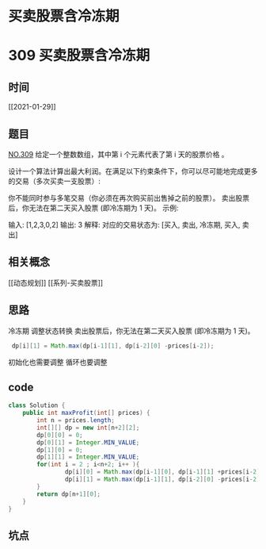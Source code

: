 # 买卖股票含冷冻期
# 309 买卖股票含冷冻期
## 时间
[[2021-01-29]]
## 题目
[NO.309](link)
给定一个整数数组，其中第 i 个元素代表了第 i 天的股票价格 。​

设计一个算法计算出最大利润。在满足以下约束条件下，你可以尽可能地完成更多的交易（多次买卖一支股票）:

你不能同时参与多笔交易（你必须在再次购买前出售掉之前的股票）。
卖出股票后，你无法在第二天买入股票 (即冷冻期为 1 天)。
示例:

输入: [1,2,3,0,2]
输出: 3 
解释: 对应的交易状态为: [买入, 卖出, 冷冻期, 买入, 卖出]
## 相关概念
[[动态规划]]
[[系列-买卖股票]]

## 思路
冷冻期
调整状态转换
卖出股票后，你无法在第二天买入股票 (即冷冻期为 1 天)。
```java
 dp[i][1] = Math.max(dp[i-1][1], dp[i-2][0] -prices[i-2]);
```
初始化也需要调整
循环也要调整

## code
```java
class Solution {
    public int maxProfit(int[] prices) {
        int n = prices.length;
        int[][] dp = new int[n+2][2];
        dp[0][0] = 0;
        dp[0][1] = Integer.MIN_VALUE;
        dp[1][0] = 0;
        dp[1][1] = Integer.MIN_VALUE;
        for(int i = 2 ; i<n+2; i++ ){
                dp[i][0] = Math.max(dp[i-1][0], dp[i-1][1] +prices[i-2]);
                dp[i][1] = Math.max(dp[i-1][1], dp[i-2][0] -prices[i-2]);
        }
        return dp[n+1][0];
    }
}

```

## 坑点

